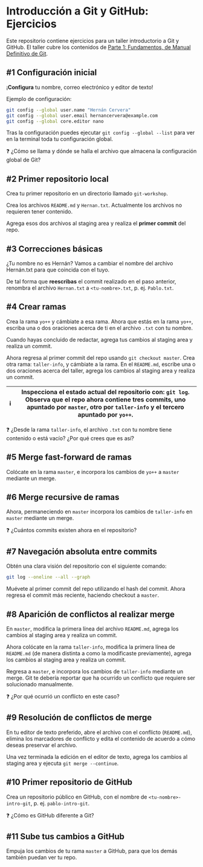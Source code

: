 # Introducción a Git y GitHub: Ejercicios

Este repositorio contiene ejercicios para un taller introductorio a Git y GitHub. El taller cubre los contenidos de [Parte 1: Fundamentos, de Manual Definitivo de Git](https://github.com/HerCerM/ManualDefinitivoGit/blob/master/Parte1_Fundamentos.md).

## #1 Configuración inicial

¡**Configura** tu nombre, correo electrónico y editor de texto!

Ejemplo de configuración:

```bash
git config --global user.name "Hernán Cervera"
git config --global user.email hernancervera@example.com
git config --global core.editor nano
```

Tras la configuración puedes ejecutar `git config --global --list` para ver en la terminal toda tu configuración global.

❓ ¿Cómo se llama y dónde se halla el archivo que almacena la configuración global de Git?

## #2 Primer repositorio local

Crea tu primer repositorio en un directorio llamado `git-workshop`.

Crea los archivos `README.md` y `Hernan.txt`. Actualmente los archivos no requieren tener contenido.

Agrega esos dos archivos al staging area y realiza el **primer commit** del repo.

## #3 Correcciones básicas

¿Tu nombre no es Hernán? Vamos a cambiar el nombre del archivo Hernán.txt para que coincida con el tuyo.

De tal forma que **reescribas** el commit realizado en el paso anterior, renombra el archivo `Hernan.txt` a `<tu-nombre>.txt`, p. ej. `Pablo.txt`.

## #4 Crear ramas

Crea la rama `yo++` y cámbiate a esa rama. Ahora que estás en la rama `yo++`, escriba una o dos oraciones acerca de ti en el archivo `.txt` con tu nombre.

Cuando hayas concluido de redactar, agrega tus cambios al staging area y realiza un commit.

Ahora regresa al primer commit del repo usando `git checkout master`. Crea otra rama: `taller-info`, y cámbiate a la rama. En el `README.md`, escribe una o dos oraciones acerca del taller, agrega los cambios al staging area y realiza un commit.


| ℹ | Inspecciona el estado actual del repositorio con: `git log`. Observa que el repo ahora contiene tres commits, uno apuntado por `master`, otro por `taller-info` y el tercero apuntado por `yo++`.
|---|---|

❓ ¿Desde la rama `taller-info`, el archivo `.txt` con tu nombre tiene contenido o está vacío? ¿Por qué crees que es así?

## #5 Merge fast-forward de ramas

Colócate en la rama `master`, e incorpora los cambios de `yo++` a `master` mediante un merge.

## #6 Merge recursive de ramas

Ahora, permaneciendo en `master` incorpora los cambios de `taller-info` en `master` mediante un merge.

❓ ¿Cuántos commits existen ahora en el repositorio?

## #7 Navegación absoluta entre commits

Obtén una clara visión del repositorio con el siguiente comando:

```bash
git log --oneline --all --graph
```

Muévete al primer commit del repo utilizando el hash del commit. Ahora regresa el commit más reciente, haciendo checkout a `master`.

## #8 Aparición de conflictos al realizar merge

En `master`, modifica la primera línea del archivo `README.md`, agrega los cambios al staging area y realiza un commit.

Ahora colócate en la rama `taller-info`, modifica la primera línea de `README.md` (de manera distinta a como la modificaste previamente), agrega los cambios al staging area y realiza un commit.

Regresa a `master`, e incorpora los cambios de `taller-info` mediante un merge. Git te debería reportar que ha ocurrido un conflicto que requiere ser solucionado manualmente.

❓ ¿Por qué ocurrió un conflicto en este caso?


## #9 Resolución de conflictos de merge

En tu editor de texto preferido, abre el archivo con el conflicto (`README.md`), elimina los marcadores de conflicto y edita el contenido de acuerdo a cómo deseas preservar el archivo.

Una vez terminada la edición en el editor de texto, agrega los cambios al staging area y ejecuta `git merge --continue`.

## #10 Primer repositorio de GitHub

Crea un repositorio público en GitHub, con el nombre de `<tu-nombre>-intro-git`, p. ej. `pablo-intro-git`.

❓ ¿Cómo es GitHub diferente a Git?

## #11 Sube tus cambios a GitHub

Empuja los cambios de tu rama `master` a GitHub, para que los demás también puedan ver tu repo.